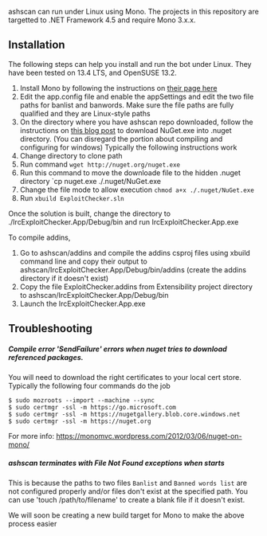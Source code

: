 ashscan can run under Linux using Mono. The projects in this repository are targetted to .NET Framework 4.5 and require Mono 3.x.x.

## Installation
The following steps can help you install and run the bot under Linux. They have been tested on 13.4 LTS, and OpenSUSE 13.2.


1. Install Mono by following the instructions on [their page here](http://www.mono-project.com/docs/getting-started/install/linux/) 
2. Edit the app.config file and enable the appSettings and edit the two file paths for banlist and banwords. Make sure the file paths are fully qualified and they are Linux-style paths
3. On the directory where you have ashscan repo downloaded, follow the instructions on [this blog post](http://dlafferty.blogspot.com/2013/08/building-your-microsoft-solution-with.html) to download NuGet.exe into .nuget directory. (You can disregard the portion about compiling and configuring for windows) Typically the following instructions work
  1. Change directory to clone path
  2. Run command `wget http://nuget.org/nuget.exe`
  3. Run this command to move the downloade file to the hidden .nuget directory
        `cp nuget.exe ./.nuget/NuGet.exe
  4. Change the file mode to allow execution
        `chmod a+x ./.nuget/NuGet.exe`
4. Run `xbuild ExploitChecker.sln`


Once the solution is built, change the directory to ./IrcExploitChecker.App/Debug/bin and run IrcExploitChecker.App.exe

To compile addins, 

1. Go to ashscan/addins and compile the addins csproj files using xbuild command line and copy their output to ashscan/IrcExploitChecker.App/Debug/bin/addins (create the addins directory if it doesn't exist)
2. Copy the file ExploitChecker.addins from Extensibility project directory to ashscan/IrcExploitChecker.App/Debug/bin
3. Launch the IrcExploitChecker.App.exe


## Troubleshooting

##### Compile error 'SendFailure' errors when nuget tries to download referenced packages.
You will need to download the right certificates to your local cert store. Typically the following four commands do the job
```
$ sudo mozroots --import --machine --sync
$ sudo certmgr -ssl -m https://go.microsoft.com
$ sudo certmgr -ssl -m https://nugetgallery.blob.core.windows.net
$ sudo certmgr -ssl -m https://nuget.org
```

For more info: https://monomvc.wordpress.com/2012/03/06/nuget-on-mono/

##### ashscan terminates with File Not Found exceptions when starts
This is because the paths to two files `Banlist` and `Banned words list` are not configured properly and/or files don't exist at the specified path. You can use 'touch /path/to/filename' to create a blank file if it doesn't exist.

We will soon be creating a new build target for Mono to make the above process easier
